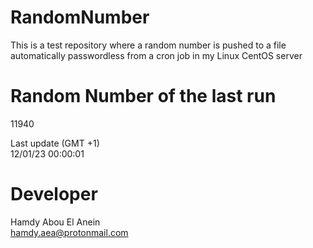 # RandomNumber    
This is a test repository where a random number is pushed to a file automatically passwordless from a cron job in my Linux CentOS server    
# Random Number of the last run   
11940
      
Last update (GMT +1)    
12/01/23 00:00:01
# Developer    
Hamdy Abou El Anein   
hamdy.aea@protonmail.com
